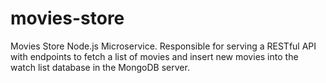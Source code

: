# movies-store
Movies Store Node.js Microservice. Responsible for serving a RESTful API with endpoints to fetch a list of movies and insert new movies into the watch list database in the MongoDB server.
